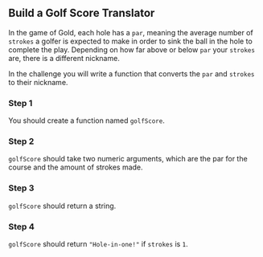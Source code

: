 ## Build a Golf Score Translator

In the game of Gold, each hole has a `par`, meaning the average number of `strokes` a golfer is expected to make in order to sink the ball in the hole to complete the play. Depending on how far above or below `par` your `strokes` are, there is a different nickname.

In the challenge you will write a function that converts the `par` and `strokes` to their nickname.

### Step 1

You should create a function named `golfScore`.

### Step 2

`golfScore` should take two numeric arguments, which are the par for the course and the amount of strokes made.

### Step 3

`golfScore` should return a string.

### Step 4

`golfScore` should return `"Hole-in-one!"` if `strokes` is `1`.
